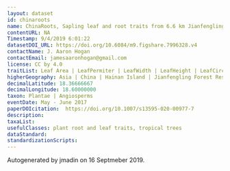 ```yaml
---
layout: dataset
id: chinaroots
name: ChinaRoots, Sapling leaf and root traits from 6.6 km Jianfengling transect
contentURL: NA
Timestamp: 9/4/2019 6:01:22
datasetDOI_URL: https://doi.org/10.6084/m9.figshare.7996328.v4 
contactName: J. Aaron Hogan
contactEmail: jamesaaronhogan@gmail.com
license: CC by 4.0
traitList: Leaf Area | LeafPermiter | LeafWidth | LeafHeight | LeafCircularity | LeafAspectRatio | LeafRoundness | LeafMass | SLA | LeafThickness | RootMass | RootLength | SpecificRootLength | RootProjArea | RootArea | SpecifcRootArea | RootAvgDiam | RootLenPerVol | RootVolume | RootTD | NRootTips  | SRTipAbund   NForks  | NCrossings
higherGeography: Asia | China | Hainan Island | Jianfengling Forest Reserve 
decimalLatitude: 18.36666667
decimalLongitude: 18.60000000
taxon: Plantae | Angiosperms
eventDate: May - June 2017
paperDOIcitation:  https://doi.org/10.1007/s13595-020-00977-7
description: 
taxaList: 
usefulClasses: plant root and leaf traits, tropical trees
dataStandard: 
standardizationScripts: 
---
```


Autogenerated by jmadin on 16 Septmeber 2019.
